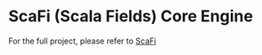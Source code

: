 # ScaFi (**Sca**la **Fi**elds) Core Engine #
For the full project, please refer to [ScaFi](https://github.com/scafi/scafi)